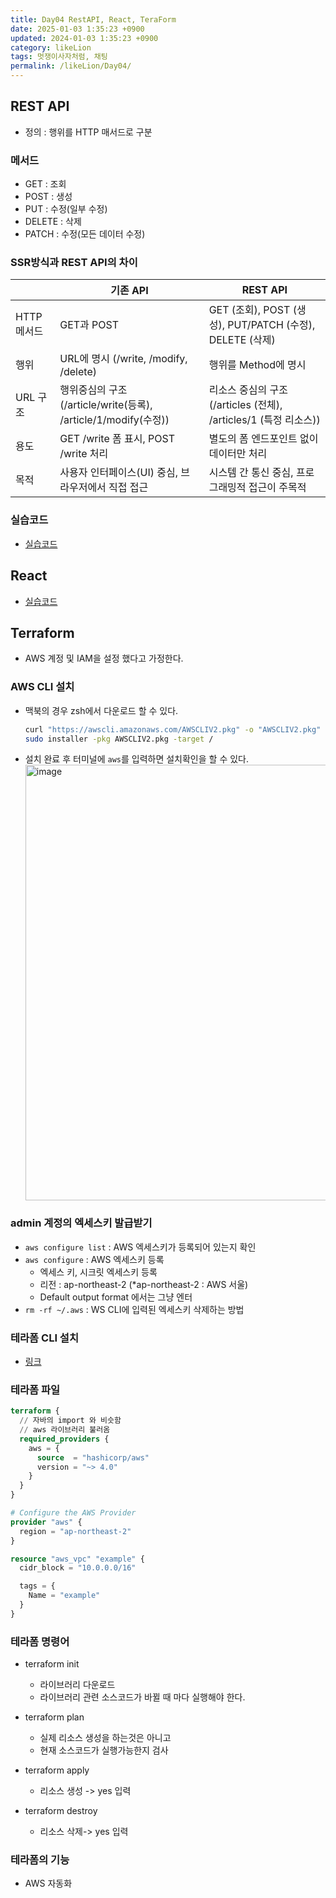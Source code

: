 ```yaml
---
title: Day04 RestAPI, React, TeraForm
date: 2025-01-03 1:35:23 +0900
updated: 2024-01-03 1:35:23 +0900
category: likeLion
tags: 멋쟁이사자처럼, 채팅
permalink: /likeLion/Day04/
---
```


## REST API
- 정의 : 행위를 HTTP 매서드로 구분

### 메서드
- GET : 조회
- POST : 생성
- PUT : 수정(일부 수정)
- DELETE : 삭제
- PATCH : 수정(모든 데이터 수정)

### SSR방식과 REST API의 차이

|          | 기존 API                                               | REST API                                         |
|----------|------------------------------------------------------|--------------------------------------------------|
| HTTP 메서드 | GET과 POST                                            | GET (조회), POST (생성), PUT/PATCH (수정), DELETE (삭제) |
| 행위       | URL에 명시 (/write, /modify, /delete)                   | 행위를 Method에 명시                                   |
| URL 구조   | 행위중심의 구조 (/article/write(등록), /article/1/modify(수정)) | 리소스 중심의 구조(/articles (전체), /articles/1 (특정 리소스)) |
| 용도       | GET /write 폼 표시, POST /write 처리                      | 별도의 폼 엔드포인트 없이 데이터만 처리                           |
| 목적       |         사용자 인터페이스(UI) 중심, 브라우저에서 직접 접근               |   시스템 간 통신 중심, 프로그래밍적 접근이 주목적                                               |


### 실습코드 
- [실습코드](https://kknaks.github.io/likeLion/Day04/RestAPI)

## React
- [실습코드](https://www.slog.gg/p/12711)

## Terraform
- AWS 계정 및 IAM을 설정 했다고 가정한다.
### AWS CLI 설치 
- 맥북의 경우 zsh에서 다운로드 할 수 있다. 

  ```bash
  curl "https://awscli.amazonaws.com/AWSCLIV2.pkg" -o "AWSCLIV2.pkg"
  sudo installer -pkg AWSCLIV2.pkg -target /
  ```
- 설치 완료 후 터미널에 ``aws``를 입력하면 설치확인을 할 수 있다.
  <img width="697" alt="image" src="https://github.com/user-attachments/assets/eb23ded0-7e72-4ab1-a7ce-0c020b5b3bee" />

### admin 계정의 엑세스키 발급받기
- ``aws configure list`` : AWS 엑세스키가 등록되어 있는지 확인
- ``aws configure`` : AWS 엑세스키 등록
  - 엑세스 키, 시크릿 엑세스키 등록
  - 리전 : ap-northeast-2 (*ap-northeast-2 : AWS 서울)
  - Default output format 에서는 그냥 엔터
- ``rm -rf ~/.aws`` : WS CLI에 입력된 엑세스키 삭제하는 방법

### 테라폼 CLI 설치
- [링크](https://developer.hashicorp.com/terraform/install) 

### 테라폼 파일
  ```terraform
  terraform {
    // 자바의 import 와 비슷함
    // aws 라이브러리 불러옴
    required_providers {
      aws = {
        source  = "hashicorp/aws"
        version = "~> 4.0"
      }
    }
  }
  
  # Configure the AWS Provider
  provider "aws" {
    region = "ap-northeast-2"
  }
  
  resource "aws_vpc" "example" {
    cidr_block = "10.0.0.0/16"
  
    tags = {
      Name = "example"
    }
  }
  ```

### 테라폼 명령어
- terraform init
  - 라이브러리 다운로드
  - 라이브러리 관련 소스코드가 바뀔 때 마다 실행해야 한다.

- terraform plan
  - 실제 리소스 생성을 하는것은 아니고
  - 현재 소스코드가 실행가능한지 검사

- terraform apply
  - 리소스 생성 -> yes 입력

- terraform destroy
  - 리소스 삭제-> yes 입력

### 테라폼의 기능
- AWS 자동화
